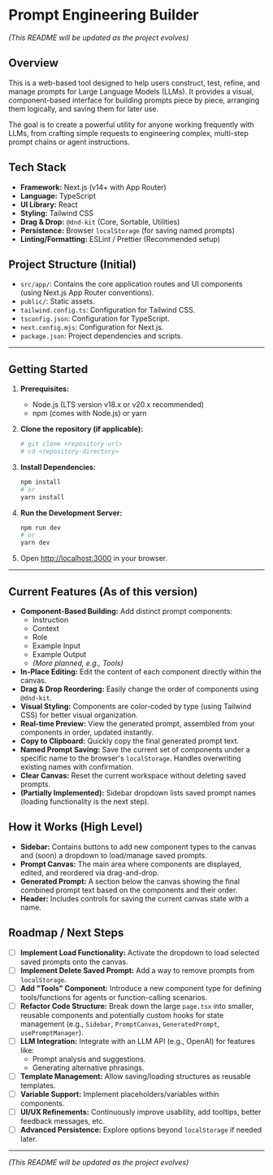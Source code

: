 # Prompt Engineering Builder

_(This README will be updated as the project evolves)_

## Overview

This is a web-based tool designed to help users construct, test, refine, and manage prompts for Large Language Models (LLMs). It provides a visual, component-based interface for building prompts piece by piece, arranging them logically, and saving them for later use.

The goal is to create a powerful utility for anyone working frequently with LLMs, from crafting simple requests to engineering complex, multi-step prompt chains or agent instructions.

## Tech Stack

- **Framework:** Next.js (v14+ with App Router)
- **Language:** TypeScript
- **UI Library:** React
- **Styling:** Tailwind CSS
- **Drag & Drop:** `@dnd-kit` (Core, Sortable, Utilities)
- **Persistence:** Browser `localStorage` (for saving named prompts)
- **Linting/Formatting:** ESLint / Prettier (Recommended setup)

## Project Structure (Initial)

- `src/app/`: Contains the core application routes and UI components (using Next.js App Router conventions).
- `public/`: Static assets.
- `tailwind.config.ts`: Configuration for Tailwind CSS.
- `tsconfig.json`: Configuration for TypeScript.
- `next.config.mjs`: Configuration for Next.js.
- `package.json`: Project dependencies and scripts.

---

## Getting Started

1.  **Prerequisites:**

    - Node.js (LTS version v18.x or v20.x recommended)
    - npm (comes with Node.js) or yarn

2.  **Clone the repository (if applicable):**
    ```bash
    # git clone <repository-url>
    # cd <repository-directory>
    ```
3.  **Install Dependencies:**
    ```bash
    npm install
    # or
    yarn install
    ```
4.  **Run the Development Server:**
    ```bash
    npm run dev
    # or
    yarn dev
    ```
5.  Open [http://localhost:3000](http://localhost:3000) in your browser.

---

## Current Features (As of this version)

- **Component-Based Building:** Add distinct prompt components:
  - Instruction
  - Context
  - Role
  - Example Input
  - Example Output
  - _(More planned, e.g., Tools)_
- **In-Place Editing:** Edit the content of each component directly within the canvas.
- **Drag & Drop Reordering:** Easily change the order of components using `@dnd-kit`.
- **Visual Styling:** Components are color-coded by type (using Tailwind CSS) for better visual organization.
- **Real-time Preview:** View the generated prompt, assembled from your components in order, updated instantly.
- **Copy to Clipboard:** Quickly copy the final generated prompt text.
- **Named Prompt Saving:** Save the current set of components under a specific name to the browser's `localStorage`. Handles overwriting existing names with confirmation.
- **Clear Canvas:** Reset the current workspace without deleting saved prompts.
- **(Partially Implemented):** Sidebar dropdown lists saved prompt names (loading functionality is the next step).

## How it Works (High Level)

- **Sidebar:** Contains buttons to add new component types to the canvas and (soon) a dropdown to load/manage saved prompts.
- **Prompt Canvas:** The main area where components are displayed, edited, and reordered via drag-and-drop.
- **Generated Prompt:** A section below the canvas showing the final combined prompt text based on the components and their order.
- **Header:** Includes controls for saving the current canvas state with a name.

## Roadmap / Next Steps

- [ ] **Implement Load Functionality:** Activate the dropdown to load selected saved prompts onto the canvas.
- [ ] **Implement Delete Saved Prompt:** Add a way to remove prompts from `localStorage`.
- [ ] **Add "Tools" Component:** Introduce a new component type for defining tools/functions for agents or function-calling scenarios.
- [ ] **Refactor Code Structure:** Break down the large `page.tsx` into smaller, reusable components and potentially custom hooks for state management (e.g., `Sidebar`, `PromptCanvas`, `GeneratedPrompt`, `usePromptManager`).
- [ ] **LLM Integration:** Integrate with an LLM API (e.g., OpenAI) for features like:
  - Prompt analysis and suggestions.
  - Generating alternative phrasings.
- [ ] **Template Management:** Allow saving/loading structures as reusable templates.
- [ ] **Variable Support:** Implement placeholders/variables within components.
- [ ] **UI/UX Refinements:** Continuously improve usability, add tooltips, better feedback messages, etc.
- [ ] **Advanced Persistence:** Explore options beyond `localStorage` if needed later.

---

_(This README will be updated as the project evolves)_
